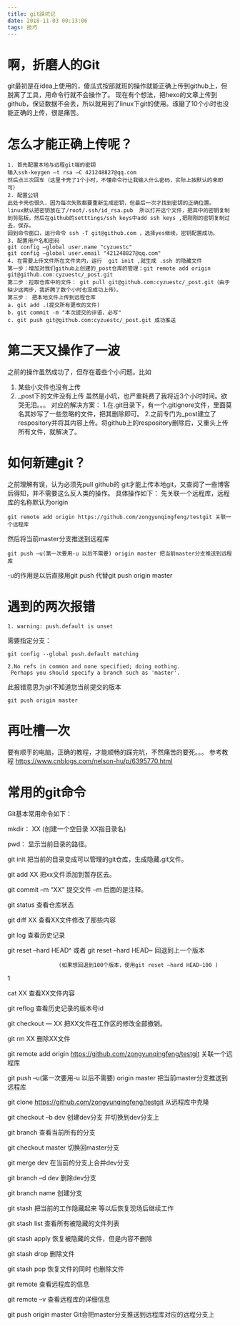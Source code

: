 ```yaml
---
title: git踩坑记
date: 2018-11-03 00:13:06
tags: 技巧
---
```

# 啊，折磨人的Git
git最初是在idea上使用的，傻瓜式按部就班的操作就能正确上传到github上，但脱离了工具，用命令行就不会操作了。
现在有个想法，把hexo的文章上传到github，保证数据不会丢，所以就用到了linux下git的使用。琢磨了10个小时也没能正确的上传，很是痛苦。
# 怎么才能正确上传呢？
```
1. 首先配置本地与远程git端的密钥
输入ssh-keygen –t rsa –C 421248827@qq.com
然后点三次回车（这里卡壳了1个小时，不懂命令行让我输入什么密码，实际上按默认的来即可）
2. 配置公钥
此处卡壳也很久，因为每次失败都要重新生成密钥，但最后一次才找到密钥的正确位置。
linux默认把密钥放在了/root/.ssh/id_rsa.pub  所以打开这个文件，把其中的密钥复制到剪贴板，然后在github的setttings/ssh keys中add ssh keys ,把刚刚的密钥复制过去，保存。
回到命令窗口，运行命令 ssh -T git@github.com ，选择yes继续，密钥配置成功。
3. 配置用户名和密码
git config –global user.name "cyzuestc"
git config –global user.email "421248827@qq.com"
4. 在需要上传文件所在文件夹内，运行  git init ,就生成 .ssh 的隐藏文件
第一步：增加对我们github上创建的_post仓库的管理：git remote add origin git@github.com:cyzuestc/_post.git
第二步：拉取仓库中的文件： git pull git@github.com:cyzuestc/_post.git（由于缺少这两步，我折腾了数个小时也没成功上传）。
第三步： 把本地文件上传到远程仓库
a. git add .(提交所有更改的文件)
b. git commit -m "本次提交的评语，必写"
c. git push git@github.com:cyzuestc/_post.git 成功推送

```
# 第二天又操作了一波
之前的操作虽然成功了，但存在着些个小问题。比如
1. 某些小文件也没有上传
2. _post下的文件没有上传
虽然是小坑，也严重耗费了我将近3个小时时间。欲哭无泪。。。
对应的解决方案：
1.在.git目录下，有一个.gitignore文件，里面莫名其妙写了一些忽略的文件，把其删除即可。
2.之前专门为_post建立了respository并将其内容上传。将github上的respository删除后，又重头上传所有文件，就解决了。 

# 如何新建git？
之前理解有误，认为必须先pull github的 git才能上传本地git，又查阅了一些博客后得知，并不需要这么反人类的操作。
具体操作如下：
先关联一个远程库，远程库的名称默认为origin
```
git remote add origin https://github.com/zongyunqingfeng/testgit 关联一个远程库
```
然后将当前master分支推送到远程库
```
git push –u(第一次要用-u 以后不需要) origin master 把当前master分支推送到远程库
```
-u的作用是以后直接用git push 代替git push origin master




# 遇到的两次报错
```
1. warning: push.default is unset
```
需要指定分支：
```
git config --global push.default matching
```
```
2.No refs in common and none specified; doing nothing.
 Perhaps you should specify a branch such as 'master'.
```

此报错意思为git不知道您当前提交的版本 
```
git push origin master
```


# 再吐槽一次
要有顺手的电脑，正确的教程，才能顺畅的踩完坑，不然痛苦的要死。。。
参考教程   https://www.cnblogs.com/nelson-hu/p/6395770.html

# 常用的git命令
Git基本常用命令如下：

mkdir：         XX (创建一个空目录 XX指目录名)

pwd：          显示当前目录的路径。

git init          把当前的目录变成可以管理的git仓库，生成隐藏.git文件。

git add XX       把xx文件添加到暂存区去。

git commit –m “XX”  提交文件 –m 后面的是注释。

git status        查看仓库状态

git diff  XX      查看XX文件修改了那些内容

git log          查看历史记录

git reset  –hard HEAD^ 或者 git reset  –hard HEAD~ 回退到上一个版本

                    (如果想回退到100个版本，使用git reset –hard HEAD~100 )
1

cat XX         查看XX文件内容

git reflog       查看历史记录的版本号id

git checkout — XX  把XX文件在工作区的修改全部撤销。

git rm XX          删除XX文件

git remote add origin https://github.com/zongyunqingfeng/testgit 关联一个远程库

git push –u(第一次要用-u 以后不需要) origin master 把当前master分支推送到远程库

git clone https://github.com/zongyunqingfeng/testgit  从远程库中克隆

git checkout –b dev  创建dev分支 并切换到dev分支上

git branch  查看当前所有的分支

git checkout master 切换回master分支

git merge dev    在当前的分支上合并dev分支

git branch –d dev 删除dev分支

git branch name  创建分支

git stash 把当前的工作隐藏起来 等以后恢复现场后继续工作

git stash list 查看所有被隐藏的文件列表

git stash apply 恢复被隐藏的文件，但是内容不删除

git stash drop 删除文件

git stash pop 恢复文件的同时 也删除文件

git remote 查看远程库的信息

git remote –v 查看远程库的详细信息

git push origin master  Git会把master分支推送到远程库对应的远程分支上



